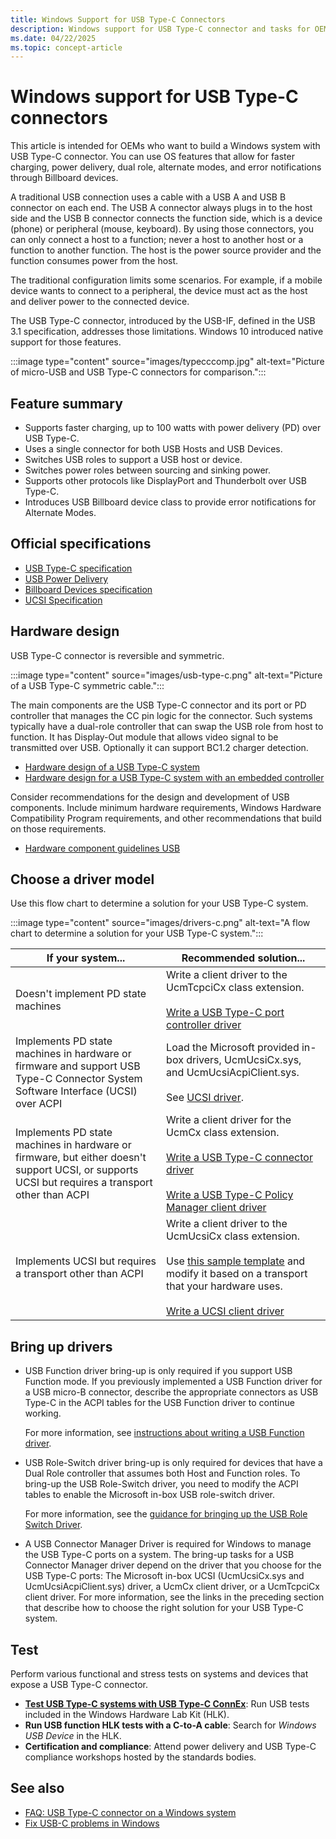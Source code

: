 ```yaml
---
title: Windows Support for USB Type-C Connectors
description: Windows support for USB Type-C connector and tasks for OEMs who are building USB Type-C systems.
ms.date: 04/22/2025
ms.topic: concept-article
---
```


# Windows support for USB Type-C connectors

This article is intended for OEMs who want to build a Windows system with USB Type-C connector. You can use OS features that allow for faster charging, power delivery, dual role, alternate modes, and error notifications through Billboard devices.

A traditional USB connection uses a cable with a USB A and USB B connector on each end. The USB A connector always plugs in to the host side and the USB B connector connects the function side, which is a device (phone) or peripheral (mouse, keyboard). By using those connectors, you can only connect a host to a function; never a host to another host or a function to another function. The host is the power source provider and the function consumes power from the host.

The traditional configuration limits some scenarios. For example, if a mobile device wants to connect to a peripheral, the device must act as the host and deliver power to the connected device.

The USB Type-C connector, introduced by the USB-IF, defined in the USB 3.1 specification, addresses those limitations. Windows 10 introduced native support for those features.

:::image type="content" source="images/typecccomp.jpg" alt-text="Picture of micro-USB and USB Type-C connectors for comparison.":::

## Feature summary

- Supports faster charging, up to 100 watts with power delivery (PD) over USB Type-C.
- Uses a single connector for both USB Hosts and USB Devices.
- Switches USB roles to support a USB host or device.
- Switches power roles between sourcing and sinking power.
- Supports other protocols like DisplayPort and Thunderbolt over USB Type-C.
- Introduces USB Billboard device class to provide error notifications for Alternate Modes.

## Official specifications

- [USB Type-C specification](https://usb.org/document-library/usb-type-cr-cable-and-connector-specification-revision-20)
- [USB Power Delivery](https://www.usb.org/sites/default/files/D2T2-1%20-%20USB%20Power%20Delivery.pdf)
- [Billboard Devices specification](https://www.usb.org/document-library/billboard-device-class-spec-revision-121-and-adopters-agreement#:~:text=The%20USB%20Billboard%20Device%20Class%20definition%20describes%20the,to%20provide%20support%20details%20in%20a%20human-readable%20format.)
- [UCSI Specification](https://www.intel.com/content/www/us/en/products/docs/io/universal-serial-bus/usb-type-c-ucsi-spec.html)

## Hardware design

USB Type-C connector is reversible and symmetric.

:::image type="content" source="images/usb-type-c.png" alt-text="Picture of a USB Type-C symmetric cable.":::

The main components are the USB Type-C connector and its port or PD controller that manages the CC pin logic for the connector. Such systems typically have a dual-role controller that can swap the USB role from host to function. It has Display-Out module that allows video signal to be transmitted over USB. Optionally it can support BC1.2 charger detection.

- [Hardware design of a USB Type-C system](architecture--usb-type-c-in-a-windows-system.md)
- [Hardware design for a USB Type-C system with an embedded controller](ucsi.md)

Consider recommendations for the design and development of USB components. Include minimum hardware requirements, Windows Hardware Compatibility Program requirements, and other recommendations that build on those requirements.

- [Hardware component guidelines USB](/windows-hardware/design/component-guidelines/universal-serial-bus--usb-)

## Choose a driver model

Use this flow chart to determine a solution for your USB Type-C system.

:::image type="content" source="images/drivers-c.png" alt-text="A flow chart to determine a solution for your USB Type-C system.":::

| If your system... | Recommended solution... |
|--|--|
| Doesn't implement PD state machines | Write a client driver to the UcmTcpciCx class extension.<br/><br/>[Write a USB Type-C port controller driver](write-a-usb-type-c-port-controller-driver.md) |
| Implements PD state machines in hardware or firmware and support USB Type-C Connector System Software Interface (UCSI) over ACPI | Load the Microsoft provided in-box drivers, UcmUcsiCx.sys, and UcmUcsiAcpiClient.sys.<br/><br/>See [UCSI driver](ucsi.md). |
| Implements PD state machines in hardware or firmware, but either doesn't support UCSI, or supports UCSI but requires a transport other than ACPI | Write a client driver for the UcmCx class extension.<br/><br/>[Write a USB Type-C connector driver](bring-up-a-usb-type-c-connector-on-a-windows-system.md)<br/><br/>[Write a USB Type-C Policy Manager client driver](policy-manager-client.md) |
| Implements UCSI but requires a transport other than ACPI | Write a client driver to the UcmUcsiCx class extension.<br/><br/>Use [this sample template](https://github.com/Microsoft/Windows-driver-samples/tree/main/usb/UcmCxUcsi) and modify it based on a transport that your hardware uses.<br/><br/>[Write a UCSI client driver](write-a-ucsi-driver.md) |

## Bring up drivers

- USB Function driver bring-up is only required if you support USB Function mode. If you previously implemented a USB Function driver for a USB micro-B connector, describe the appropriate connectors as USB Type-C in the ACPI tables for the USB Function driver to continue working.

    For more information, see [instructions about writing a USB Function driver](developing-windows-drivers-for-usb-function-controllers.md).

- USB Role-Switch driver bring-up is only required for devices that have a Dual Role controller that assumes both Host and Function roles. To bring-up the USB Role-Switch driver, you need to modify the ACPI tables to enable the Microsoft in-box USB role-switch driver.

    For more information, see the [guidance for bringing up the USB Role Switch Driver](dual-role-controller-bringup-for-a-usb-type-c-system.md).

- A USB Connector Manager Driver is required for Windows to manage the USB Type-C ports on a system. The bring-up tasks for a USB Connector Manager driver depend on the driver that you choose for the USB Type-C ports: The Microsoft in-box UCSI (UcmUcsiCx.sys and UcmUcsiAcpiClient.sys) driver, a UcmCx client driver, or a UcmTcpciCx client driver. For more information, see the links in the preceding section that describe how to choose the right solution for your USB Type-C system.

## Test

Perform various functional and stress tests on systems and devices that expose a USB Type-C connector.

- **[Test USB Type-C systems with USB Type-C ConnEx](test-usb-type-c-systems-with-mutt-connex-c.md)**: Run USB tests included in the Windows Hardware Lab Kit (HLK).
- **Run USB function HLK tests with a C-to-A cable**: Search for *Windows USB Device* in the HLK.
- **Certification and compliance**: Attend power delivery and USB Type-C compliance workshops hosted by the standards bodies.

## See also

- [FAQ: USB Type-C connector on a Windows system](faq--usb-type-c-connector-on-a-windows-system.yml)
- [Fix USB-C problems in Windows](https://support.microsoft.com/windows/fix-usb-c-problems-in-windows-f4e0e529-74f5-cdae-3194-43743f30eed2)

